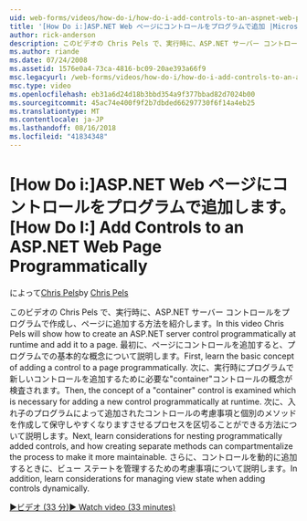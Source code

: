 ```yaml
---
uid: web-forms/videos/how-do-i/how-do-i-add-controls-to-an-aspnet-web-page-programmatically
title: '[How Do i:]ASP.NET Web ページにコントロールをプログラムで追加 |Microsoft Docs'
author: rick-anderson
description: このビデオの Chris Pels で、実行時に、ASP.NET サーバー コントロールをプログラムで作成し、ページに追加する方法を紹介します。 まず、o を基本的な概念を学習します.
ms.author: riande
ms.date: 07/24/2008
ms.assetid: 1576e0a4-73ca-4816-bc09-20ae393a66f9
msc.legacyurl: /web-forms/videos/how-do-i/how-do-i-add-controls-to-an-aspnet-web-page-programmatically
msc.type: video
ms.openlocfilehash: eb31a6d24d18b3bbd354a9f377bbad82d7024b00
ms.sourcegitcommit: 45ac74e400f9f2b7dbded66297730f6f14a4eb25
ms.translationtype: MT
ms.contentlocale: ja-JP
ms.lasthandoff: 08/16/2018
ms.locfileid: "41834348"
---
```

<a name="how-do-i-add-controls-to-an-aspnet-web-page-programmatically"></a><span data-ttu-id="da7ab-104">[How Do i:]ASP.NET Web ページにコントロールをプログラムで追加します。</span><span class="sxs-lookup"><span data-stu-id="da7ab-104">[How Do I:] Add Controls to an ASP.NET Web Page Programmatically</span></span>
====================
<span data-ttu-id="da7ab-105">によって[Chris Pels](https://twitter.com/chrispels)</span><span class="sxs-lookup"><span data-stu-id="da7ab-105">by [Chris Pels](https://twitter.com/chrispels)</span></span>

<span data-ttu-id="da7ab-106">このビデオの Chris Pels で、実行時に、ASP.NET サーバー コントロールをプログラムで作成し、ページに追加する方法を紹介します。</span><span class="sxs-lookup"><span data-stu-id="da7ab-106">In this video Chris Pels will show how to create an ASP.NET server control programmatically at runtime and add it to a page.</span></span> <span data-ttu-id="da7ab-107">最初に、ページにコントロールを追加すると、プログラムでの基本的な概念について説明します。</span><span class="sxs-lookup"><span data-stu-id="da7ab-107">First, learn the basic concept of adding a control to a page programmatically.</span></span> <span data-ttu-id="da7ab-108">次に、実行時にプログラムで新しいコントロールを追加するために必要な"container"コントロールの概念が検査されます。</span><span class="sxs-lookup"><span data-stu-id="da7ab-108">Then, the concept of a "container" control is examined which is necessary for adding a new control programmatically at runtime.</span></span> <span data-ttu-id="da7ab-109">次に、入れ子のプログラムによって追加されたコントロールの考慮事項と個別のメソッドを作成して保守しやすくなりますさせるプロセスを区切ることができる方法について説明します。</span><span class="sxs-lookup"><span data-stu-id="da7ab-109">Next, learn considerations for nesting programmatically added controls, and how creating separate methods can compartmentalize the process to make it more maintainable.</span></span> <span data-ttu-id="da7ab-110">さらに、コントロールを動的に追加するときに、ビュー ステートを管理するための考慮事項について説明します。</span><span class="sxs-lookup"><span data-stu-id="da7ab-110">In addition, learn considerations for managing view state when adding controls dynamically.</span></span>

[<span data-ttu-id="da7ab-111">&#9654;ビデオ (33 分)</span><span class="sxs-lookup"><span data-stu-id="da7ab-111">&#9654; Watch video (33 minutes)</span></span>](https://channel9.msdn.com/Blogs/ASP-NET-Site-Videos/how-do-i-add-controls-to-an-aspnet-web-page-programmatically)
